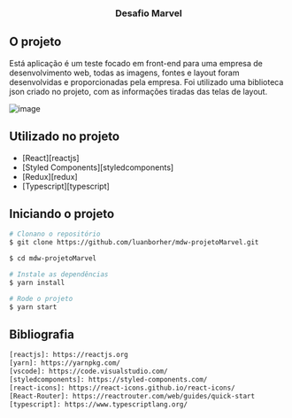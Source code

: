 <h3 align="center"> 
	Desafio Marvel
</h3>

## O projeto

Está aplicação é um teste focado em front-end para uma empresa de desenvolvimento web, todas as imagens, fontes e layout foram desenvolvidas e proporcionadas pela empresa. Foi utilizado uma biblioteca json criado no projeto, com as informações tiradas das telas de layout.

![image](https://user-images.githubusercontent.com/56548147/135773576-3148b7a2-e704-40a3-81cc-cbf0ca66bb28.png)

## Utilizado no projeto

- [React][reactjs]
- [Styled Components][styledcomponents]
- [Redux][redux]
- [Typescript][typescript]

## Iniciando o projeto

```bash
# Clonano o repositório
$ git clone https://github.com/luanborher/mdw-projetoMarvel.git

$ cd mdw-projetoMarvel

# Instale as dependências
$ yarn install

# Rode o projeto
$ yarn start
```

## Bibliografia

```bash
[reactjs]: https://reactjs.org
[yarn]: https://yarnpkg.com/
[vscode]: https://code.visualstudio.com/
[styledcomponents]: https://styled-components.com/
[react-icons]: https://react-icons.github.io/react-icons/
[React-Router]: https://reactrouter.com/web/guides/quick-start
[typescript]: https://www.typescriptlang.org/
```
